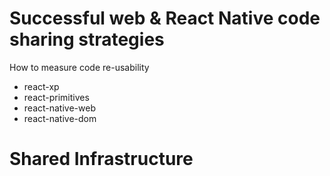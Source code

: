 # Successful web & React Native code sharing strategies

How to measure code re-usability  

- react-xp
- react-primitives
- react-native-web
- react-native-dom

# Shared Infrastructure 